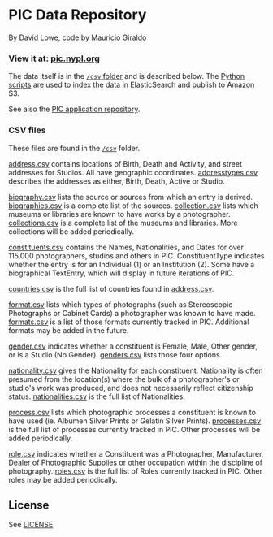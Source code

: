 # PIC Data Repository

By David Lowe, code by [Mauricio Giraldo](//twitter.com/mgiraldo)

### View it at: [pic.nypl.org](http://pic.nypl.org)

The data itself is in the [`/csv` folder](csv/) and is described below. The [Python scripts](python/) are used to index the data in ElasticSearch and publish to Amazon S3.

See also the [PIC application repository](//github.com/nypl/pic-app).

### CSV files

These files are found in the [`/csv`](csv/) folder.

[address.csv](csv/address.csv) contains locations of Birth, Death and Activity, and street addresses for Studios. All have geographic coordinates. [addresstypes.csv](csv/addresstypes.csv) describes the addresses as either, Birth, Death, Active or Studio.

[biography.csv](csv/biography.csv) lists the source or sources from which an entry is derived. [biographies.csv](csv/biographies.csv) is a complete list of the sources.
[collection.csv](csv/collection.csv) lists which museums or libraries are known to have works by a photographer. [collections.csv](csv/collections.csv) is a complete list of the museums and libraries. More collections will be added periodically.

[constituents.csv](csv/constituents.csv) contains the Names, Nationalities, and Dates for over 115,000 photographers, studios and others in PIC. ConstituentType indicates whether the entry is for an Individual (1) or an Institution (2). Some have a biographical TextEntry, which will display in future iterations of PIC.

[countries.csv](csv/countries.csv) is the full list of countries found in [address.csv](csv/address.csv).

[format.csv](csv/format.csv) lists which types of photographs (such as Stereoscopic Photographs or Cabinet Cards) a photographer was known to have made. [formats.csv](csv/formats.csv) is a list of those formats currently tracked in PIC. Additional formats may be added in the future.

[gender.csv](csv/gender.csv) indicates whether a constituent is Female, Male, Other gender, or is a Studio (No Gender). [genders.csv](csv/genders.csv) lists those four options.

[nationality.csv](csv/nationality.csv) gives the Nationality for each constituent. Nationality is often presumed from the location(s) where the bulk of a photographer's or studio's work was produced, and does not necessarily reflect citizenship status. [nationalities.csv](csv/nationalities.csv) is the full list of Nationalities.

[process.csv](csv/process.csv) lists which photographic processes a constituent is known to have used (ie. Albumen Silver Prints or Gelatin Silver Prints). [processes.csv](csv/processes.csv) is the full list of processes currently tracked in PIC. Other processes will be added periodically.

[role.csv](csv/role.csv) indicates whether a Constituent was a Photographer, Manufacturer, Dealer of Photographic Supplies or other occupation within the discipline of photography. [roles.csv](csv/roles.csv) is the full list of Roles currently tracked in PIC. Other roles may be added periodically.


## License

See [LICENSE](LICENSE)
